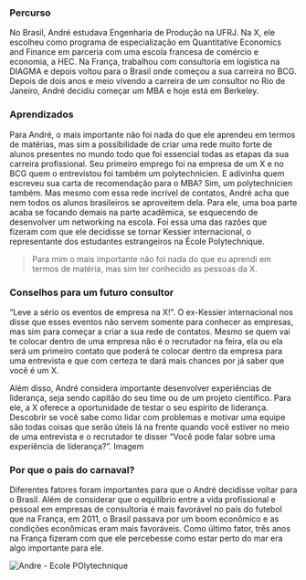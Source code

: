 ### Percurso

No Brasil, André estudava Engenharia de Produção na UFRJ. Na X, ele escolheu como programa de especialização em Quantitative Economics and Finance em parceria com uma escola francesa de comércio e economia, a HEC. Na França, trabalhou com consultoria em logística na DIAGMA e depois voltou para o Brasil onde começou a sua carreira no BCG. Depois de dois anos e meio vivendo a carreira de um consultor no Rio de Janeiro, André decidiu começar um MBA e hoje está em Berkeley.

### Aprendizados

Para André, o mais importante não foi nada do que ele aprendeu em termos de matérias, mas sim a possibilidade de criar uma rede muito forte de alunos presentes no mundo todo que foi essencial todas as etapas da sua carreira profissional. Seu primeiro emprego foi na empresa de um X e no BCG quem o entrevistou foi também um polytechnicien. E adivinha quem escreveu sua carta de recomendação para o MBA? Sim, um polytechnicien também.
Mas mesmo com essa rede incrível de contatos, André acha que nem todos os alunos brasileiros se aproveitem dela. Para ele, uma boa parte acaba se focando demais na parte acadêmica, se esquecendo de desenvolver um networking na escola. Foi essa uma das razões que fizeram com que ele decidisse se tornar Kessier internacional, o representante dos estudantes estrangeiros na École Polytechnique.

> Para mim o mais importante não foi nada do que eu aprendi em termos de matéria, mas sim ter conhecido as pessoas da X.

### Conselhos para um futuro consultor

“Leve a sério os eventos de empresa na X!”. O ex-Kessier internacional nos disse que esses eventos não servem somente para conhecer as empresas, mas sim para começar a criar a sua rede de contatos. Mesmo se quem vai te colocar dentro de uma empresa não é o recrutador na feira, ela ou ela será um primeiro contato que poderá te colocar dentro da empresa para uma entrevista e que com certeza te dará mais chances por já saber que você é um X.

Além disso, André considera importante desenvolver experiências de liderança, seja sendo capitão do seu time ou de um projeto científico. Para ele, a X oferece a oportunidade de testar o seu espírito de liderança. Descobrir se você sabe como lidar com problemas e motivar uma equipe são todas coisas que serão úteis lá na frente quando você estiver no meio de uma entrevista e o recrutador te disser “Você pode falar sobre uma experiência de liderança?”.
Imagem
	
### ​Por que o país do carnaval?

Diferentes fatores foram importantes para que o André decidisse voltar para o Brasil. Além de considerar que o equilíbrio entre a vida profissional e pessoal em empresas de consultoria é mais favorável no país do futebol que na França, em 2011, o Brasil passava por um boom econômico e as condições econômicas eram mais favoráveis. Como último fator, três anos na França fizeram com que ele percebesse como estar perto do mar era algo importante para ele.

![Andre - Ecole POlytechnique](andre.jpg)
